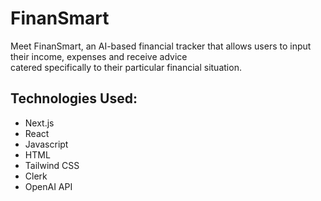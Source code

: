 # FinanSmart

Meet FinanSmart, an AI-based financial tracker that allows users to input their income, expenses and receive advice  
catered specifically to their particular financial situation.

## Technologies Used:
- Next.js
- React
- Javascript
- HTML
- Tailwind CSS
- Clerk
- OpenAI API
